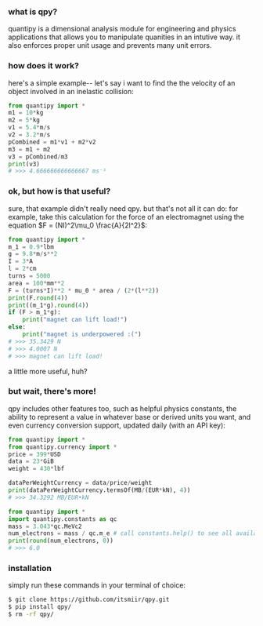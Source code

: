 ### what is qpy?

quantipy is a dimensional analysis module for engineering and physics applications that allows you to manipulate quanities in an intutive way. it also enforces proper unit usage and prevents many unit errors.

### how does it work?

here's a simple example-- let's say i want to find the the velocity of an object involved in an inelastic collision:
```py
from quantipy import *
m1 = 10*kg
m2 = 5*kg
v1 = 5.4*m/s
v2 = 3.2*m/s
pCombined = m1*v1 + m2*v2
m3 = m1 + m2
v3 = pCombined/m3
print(v3)
# >>> 4.666666666666667 ms⁻¹
```
### ok, but how is that useful?

sure, that example didn't really need qpy. but that's not all it can do: for example, take this calculation for the force of an electromagnet using the equation $F = (NI)^2\mu_0 \frac{A}{2l^2}$:
```py
from quantipy import *
m_1 = 0.9*lbm
g = 9.8*m/s**2
I = 3*A
l = 2*cm
turns = 5000
area = 100*mm**2
F = (turns*I)**2 * mu_0 * area / (2*(l**2))
print(F.round(4))
print((m_1*g).round(4))
if (F > m_1*g):
    print("magnet can lift load!")
else:
    print("magnet is underpowered :(")
# >>> 35.3429 N
# >>> 4.0007 N
# >>> magnet can lift load!
```
a little more useful, huh?

### but wait, there's more!

qpy includes other features too, such as helpful physics constants, the ability to represent a value in whatever base or derived units you want, and even currency conversion support, updated daily (with an API key):
```py
from quantipy import *
from quantipy.currency import *
price = 399*USD
data = 23*GiB
weight = 430*lbf

dataPerWeightCurrency = data/price/weight
print(dataPerWeightCurrency.termsOf(MB/(EUR*kN), 4))
# >>> 34.3292 MB/EUR•kN
```
```py
from quantipy import *
import quantipy.constants as qc
mass = 3.043*qc.MeVc2
num_electrons = mass / qc.m_e # call constants.help() to see all available constants
print(round(num_electrons, 0))
# >>> 6.0
```

### installation

simply run these commands in your terminal of choice:
```bash
$ git clone https://github.com/itsmiir/qpy.git
$ pip install qpy/
$ rm -rf qpy/
```